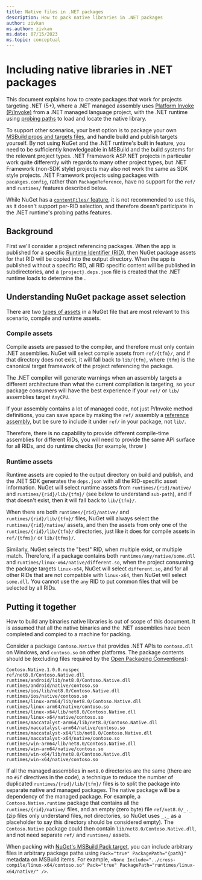 ```yaml
---
title: Native files in .NET packages
description: How to pack native libraries in .NET packages
author: zivkan
ms.author: zivkan
ms.date: 07/15/2023
ms.topic: conceptual
---
```


# Including native libraries in .NET packages

This document explains how to create packages that work for projects targeting .NET (5+), where a .NET managed assembly uses [Platform Invoke (P/Invoke)](/dotnet/standard/native-interop/pinvoke) from a .NET managed language project, with the .NET runtime using [probing paths](/dotnet/core/dependency-loading/default-probing) to load and locate the native library.

To support other scenarios, your best option is to package your own [MSBuild props and targets files](../concepts/MSBuild-props-and-targets.md), and handle build and publish targets yourself.
By not using NuGet and the .NET runtime's built in feature,  you need to be sufficiently knowledgeable in MSBuild and the build systems for the relevant project types.
.NET Framework ASP.NET projects in particular work quite differently with regards to many other project types, but .NET Framework (non-SDK style) projects may also not work the same as SDK style projects.
.NET Framework projects using packages with `pacakges.config`, rather than `PackageReference`, have no support for the `ref/` and `runtimes/` features described below.

While NuGet has a [`contentFiles/` feature](../reference/msbuild-targets#including-content-in-a-package), it is not recommended to use this, as it doesn't support per-RID selection, and therefore doesn't participate in the .NET runtime's probing paths features.

## Background

First we'll consider a project referencing packages.
When the app is published for a specific [Runtime Identifier (RID)](/dotnet/core/rid-catalog), then NuGet package assets for that RID will be copied into the output directory.
When the app is published without a specific RID, all RID specific content will be published in subdirectories, and a `{project}.deps.json` file is created that the .NET runtime loads to determine the .

## Understanding NuGet package asset selection

There are two [types of assets](../consume-packages/Package-References-in-Project-Files.md#controlling-dependency-assets) in a NuGet file that are most relevant to this scenario, compile and runtime assets.

### Compile assets

Compile assets are passed to the compiler, and therefore must only contain .NET assemblies.
NuGet will select compile assets from `ref/{tfm}/`, and if that directory does not exist, it will fall back to `lib/{tfm}`, where `{tfm}` is the canonical target framework of the project referencing the package.

The .NET compiler will generate warnings when an assembly targets a different architecture than what the current compilation is targeting, so your package consumers will have the best experience if your `ref/` or `lib/` assemblies target `AnyCPU`.

If your assembly contains a lot of managed code, not just P/Invoke method definitions, you can save space by making the `ref/` assembly a [reference assembly](/dotnet/standard/assembly/reference-assemblies#generating-reference-assemblies), but be sure to include it under `ref/` in your package, not `lib/`.

Therefore, there is no capability to provide different compile-time assemblies for different RIDs, you will need to provide the same API surface for all RIDs, and do runtime checks (for example, throw )

### Runtime assets

Runtime assets are copied to the output directory on build and publish, and the .NET SDK generates the `deps.json` with all the RID-specific asset information.
NuGet will select runtime assets from `runtimes/{rid}/native/` and `runtimes/{rid}/lib/{tfm}/` (see below to understand `sub-path`), and if that doesn't exist, then it will fall back to `lib/{tfm}/`.

When there are both `runtimes/{rid}/native/` and `runtimes/{rid}/lib/{tfm}/` files, NuGet will always select the `runtimes/{rid}/native/` assets, and then the assets from only one of the `runtimes/{rid}/lib/{tfm}/` directories, just like it does for compile assets in `ref/{tfms}/` or `lib/{tfms}/`.

Similarly, NuGet selects the "best" RID, when multiple exist, or multiple match.
Therefore, if a package contains both `runtimes/any/native/some.dll` and `runtimes/linux-x64/native/different.so`, when the project consuming the package targets `linux-x64`, NuGet will select `different.so`, and for all other RIDs that are not compatible with `linux-x64`, then NuGet will select `some.dll`.
You cannot use the `any` RID to put common files that will be selected by all RIDs.

## Putting it together

How to build any binaries native libraries is out of scope of this document.
It is assumed that all the native binaries and the .NET assemblies have been completed and compied to a machine for packing.

Consider a package `Contoso.Native` that provides .NET APIs to `contoso.dll` on Windows, and `contoso.so` on other platforms.
The package contents should be (excluding files required by the [Open Packaging Conventions](https://en.wikipedia.org/wiki/Open_Packaging_Conventions)):

```text
Contoso.Native.1.0.0.nuspec
ref/net8.0/Contoso.Native.dll
runtimes/android/lib/net8.0/Contoso.Native.dll
runtimes/android/native/contoso.so
runtimes/ios/lib/net8.0/Contoso.Native.dll
runtimes/ios/native/contoso.so
runtimes/linux-arm64/lib/net8.0/Contoso.Native.dll
runtimes/linux-arm64/native/contoso.so
runtimes/linux-x64/lib/net8.0/Contoso.Native.dll
runtimes/linux-x64/native/contoso.so
runtimes/maccatalyst-arm64/lib/net8.0/Contoso.Native.dll
runtimes/maccatalyst-arm64/native/contoso.so
runtimes/maccatalyst-x64/lib/net8.0/Contoso.Native.dll
runtimes/maccatalyst-x64/native/contoso.so
runtimes/win-arm64/lib/net8.0/Contoso.Native.dll
runtimes/win-arm64/native/contoso.so
runtimes/win-x64/lib/net8.0/Contoso.Native.dll
runtimes/win-x64/native/contoso.so
```

If all the managed assemblies in `net8.0` directories are the same (there are no `#if` directives in the code), a technique to reduce the number of duplicated `runtimes/{rid}/lib/{tfm}/` files is to split the package into separate native and managed packages.
The native package will be a dependency of the managed package.
For example, a `Contoso.Native.runtime` package that contains all the `runtimes/{rid}/native/` files, and an empty (zero byte) file `ref/net8.0/_._` (zip files only understand files, not directories, so NuGet uses `_._` as a placeholder to say this directory should be considered empty).
The `Contoso.Native` package could then contain `lib/net8.0/Contoso.Native.dll`, and not need separate `ref/` and `runtimes/` assets.

When packing with [NuGet's MSBuild Pack target](../reference/msbuild-targets.md#pack-target), you can include arbitrary files in arbitrary package paths using `Pack="true" PackagePath="{path}"` metadata on MSBuild items.
For example, `<None Include="../cross-compile/linux-x64/contoso.so" Pack="true" PackagePath="runtimes/linux-x64/native/" />`.
